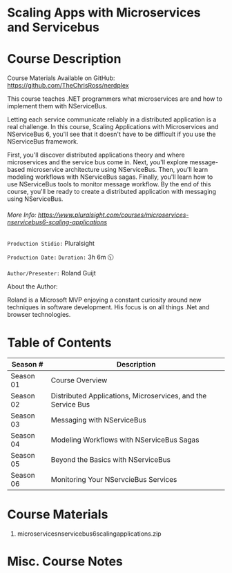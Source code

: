 # Scaling Apps with Microservices and Servicebus

# Course Description

Course Materials Available on GitHub: https://github.com/TheChrisRoss/nerdplex

This course teaches .NET programmers what microservices are and how to implement them with NServiceBus.

Letting each service communicate reliably in a distributed application is a real challenge. In this course, Scaling Applications with Microservices and NServiceBus 6, you'll see that it doesn't have to be difficult if you use the NServiceBus framework. 

First, you'll discover distributed applications theory and where microservices and the service bus come in. Next, you'll explore message-based microservice architecture using NServiceBus. Then, you'll learn modeling workflows with NServiceBus sagas. Finally, you'll learn how to use NServiceBus tools to monitor message workflow. By the end of this course, you'll be ready to create a distributed application with messaging using NServiceBus.

###### More Info:  https://www.pluralsight.com/courses/microservices-nservicebus6-scaling-applications

`Production Stidio:` Pluralsight

`Production Date:`
`Duration:`  3h 6m :clock1030:

`Author/Presenter:`  Roland Guijt

About the Author:

Roland is a Microsoft MVP enjoying a constant curiosity around new techniques in software development. His focus is on all things .Net and browser technologies.

# Table of Contents

| Season # | Description |
| -------- | ----------- |
| Season 01 | Course Overview                                             | 
| Season 02 | Distributed Applications, Microservices, and the Service Bus | 
| Season 03 | Messaging with NServiceBus                             |      
| Season 04 | Modeling Workflows with NServiceBus Sagas            |        
| Season 05 | Beyond the Basics with NServiceBus                 |          
| Season 06 | Monitoring Your NServcieBus Services             | 

# Course Materials

1. microservicesnservicebus6scalingapplications.zip                       


# Misc. Course Notes
